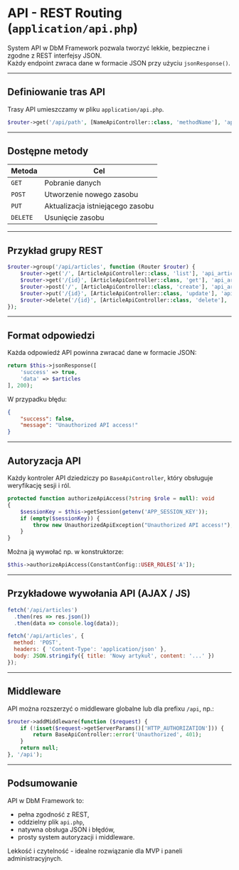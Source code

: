 # API - REST Routing (`application/api.php`)

System API w DbM Framework pozwala tworzyć lekkie, bezpieczne i zgodne z REST interfejsy JSON.  
Każdy endpoint zwraca dane w formacie JSON przy użyciu `jsonResponse()`.

---

## Definiowanie tras API

Trasy API umieszczamy w pliku `application/api.php`.

```php
$router->get('/api/path', [NameApiController::class, 'methodName'], 'api_route_name');
```

---

## Dostępne metody

| Metoda | Cel |
|--------|------|
| `GET` | Pobranie danych |
| `POST` | Utworzenie nowego zasobu |
| `PUT` | Aktualizacja istniejącego zasobu |
| `DELETE` | Usunięcie zasobu |

---

## Przykład grupy REST

```php
$router->group('/api/articles', function (Router $router) {
    $router->get('/', [ArticleApiController::class, 'list'], 'api_articles_list');
    $router->get('/{id}', [ArticleApiController::class, 'get'], 'api_articles_get');
    $router->post('/', [ArticleApiController::class, 'create'], 'api_articles_create');
    $router->put('/{id}', [ArticleApiController::class, 'update'], 'api_articles_update');
    $router->delete('/{id}', [ArticleApiController::class, 'delete'], 'api_articles_delete');
});
```

---

## Format odpowiedzi

Każda odpowiedź API powinna zwracać dane w formacie JSON:

```php
return $this->jsonResponse([
    'success' => true,
    'data' => $articles
], 200);
```

W przypadku błędu:

```json
{
    "success": false,
    "message": "Unauthorized API access!"
}
```

---

## Autoryzacja API

Każdy kontroler API dziedziczy po `BaseApiController`, który obsługuje weryfikację sesji i ról.

```php
protected function authorizeApiAccess(?string $role = null): void
{
    $sessionKey = $this->getSession(getenv('APP_SESSION_KEY'));
    if (empty($sessionKey)) {
        throw new UnauthorizedApiException("Unauthorized API access!");
    }
}
```

Można ją wywołać np. w konstruktorze:
```php
$this->authorizeApiAccess(ConstantConfig::USER_ROLES['A']);
```

---

## Przykładowe wywołania API (AJAX / JS)

```js
fetch('/api/articles')
  .then(res => res.json())
  .then(data => console.log(data));

fetch('/api/articles', {
  method: 'POST',
  headers: { 'Content-Type': 'application/json' },
  body: JSON.stringify({ title: 'Nowy artykuł', content: '...' })
});
```

---

## Middleware

API można rozszerzyć o middleware globalne lub dla prefixu `/api`, np.:

```php
$router->addMiddleware(function ($request) {
    if (!isset($request->getServerParams()['HTTP_AUTHORIZATION'])) {
        return BaseApiController::error('Unauthorized', 401);
    }
    return null;
}, '/api');
```

---

## Podsumowanie

API w DbM Framework to:
- pełna zgodność z REST,
- oddzielny plik `api.php`,
- natywna obsługa JSON i błędów,
- prosty system autoryzacji i middleware.

Lekkość i czytelność - idealne rozwiązanie dla MVP i paneli administracyjnych.
